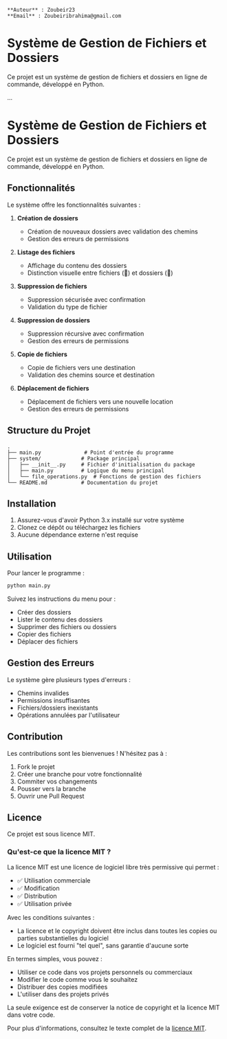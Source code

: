 ```
**Auteur** : Zoubeir23  
**Email** : Zoubeiribrahima@gmail.com
```

# Système de Gestion de Fichiers et Dossiers

Ce projet est un système de gestion de fichiers et dossiers en ligne de commande, développé en Python.

...
 # Système de Gestion de Fichiers et Dossiers

Ce projet est un système de gestion de fichiers et dossiers en ligne de commande, développé en Python.

## Fonctionnalités

Le système offre les fonctionnalités suivantes :

1. **Création de dossiers**
   - Création de nouveaux dossiers avec validation des chemins
   - Gestion des erreurs de permissions

2. **Listage des fichiers**
   - Affichage du contenu des dossiers
   - Distinction visuelle entre fichiers (📄) et dossiers (📁)

3. **Suppression de fichiers**
   - Suppression sécurisée avec confirmation
   - Validation du type de fichier

4. **Suppression de dossiers**
   - Suppression récursive avec confirmation
   - Gestion des erreurs de permissions

5. **Copie de fichiers**
   - Copie de fichiers vers une destination
   - Validation des chemins source et destination

6. **Déplacement de fichiers**
   - Déplacement de fichiers vers une nouvelle location
   - Gestion des erreurs de permissions

## Structure du Projet

```
.
├── main.py              # Point d'entrée du programme
├── system/             # Package principal
│   ├── __init__.py     # Fichier d'initialisation du package
│   ├── main.py         # Logique du menu principal
│   └── file_operations.py  # Fonctions de gestion des fichiers
└── README.md           # Documentation du projet
```

## Installation

1. Assurez-vous d'avoir Python 3.x installé sur votre système
2. Clonez ce dépôt ou téléchargez les fichiers
3. Aucune dépendance externe n'est requise

## Utilisation

Pour lancer le programme :

```bash
python main.py
```

Suivez les instructions du menu pour :
- Créer des dossiers
- Lister le contenu des dossiers
- Supprimer des fichiers ou dossiers
- Copier des fichiers
- Déplacer des fichiers

## Gestion des Erreurs

Le système gère plusieurs types d'erreurs :
- Chemins invalides
- Permissions insuffisantes
- Fichiers/dossiers inexistants
- Opérations annulées par l'utilisateur

## Contribution

Les contributions sont les bienvenues ! N'hésitez pas à :
1. Fork le projet
2. Créer une branche pour votre fonctionnalité
3. Commiter vos changements
4. Pousser vers la branche
5. Ouvrir une Pull Request

## Licence

Ce projet est sous licence MIT.

### Qu'est-ce que la licence MIT ?

La licence MIT est une licence de logiciel libre très permissive qui permet :

- ✅ Utilisation commerciale
- ✅ Modification
- ✅ Distribution
- ✅ Utilisation privée

Avec les conditions suivantes :
- La licence et le copyright doivent être inclus dans toutes les copies ou parties substantielles du logiciel
- Le logiciel est fourni "tel quel", sans garantie d'aucune sorte

En termes simples, vous pouvez :
- Utiliser ce code dans vos projets personnels ou commerciaux
- Modifier le code comme vous le souhaitez
- Distribuer des copies modifiées
- L'utiliser dans des projets privés

La seule exigence est de conserver la notice de copyright et la licence MIT dans votre code.

Pour plus d'informations, consultez le texte complet de la [licence MIT](https://opensource.org/licenses/MIT).

